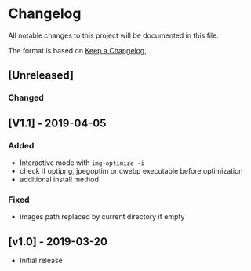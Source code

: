 # Changelog

All notable changes to this project will be documented in this file.

The format is based on [Keep a Changelog](https://keepachangelog.com/en/1.0.0/),

## [Unreleased]

### Changed

## [V1.1] - 2019-04-05

### Added

- Interactive mode with `img-optimize -i`
- check if optipng, jpegoptim or cwebp executable before optimization
- additional install method

### Fixed

- images path replaced by current directory if empty

## [v1.0] - 2019-03-20

- Initial release
